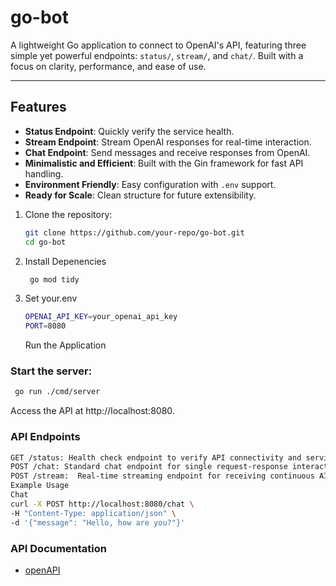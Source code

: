 # go-bot

A lightweight Go application to connect to OpenAI's API, featuring three simple yet powerful endpoints: `status/`, `stream/`, and `chat/`. Built with a focus on clarity, performance, and ease of use.

---

## Features

- **Status Endpoint**: Quickly verify the service health.
- **Stream Endpoint**: Stream OpenAI responses for real-time interaction.
- **Chat Endpoint**: Send messages and receive responses from OpenAI.
- **Minimalistic and Efficient**: Built with the Gin framework for fast API handling.
- **Environment Friendly**: Easy configuration with `.env` support.
- **Ready for Scale**: Clean structure for future extensibility.

1. Clone the repository:
   ```bash
   git clone https://github.com/your-repo/go-bot.git
   cd go-bot
   ```
2. Install Depenencies

   ```bash
    go mod tidy
   ```

3. Set your.env

   ```bash
   OPENAI_API_KEY=your_openai_api_key
   PORT=8080
   ```

   Run the Application

### Start the server:

```bash
 go run ./cmd/server
```

Access the API at http://localhost:8080.

### API Endpoints

```bash
GET /status: Health check endpoint to verify API connectivity and service status
POST /chat: Standard chat endpoint for single request-response interactions, returning complete responses
POST /stream:  Real-time streaming endpoint for receiving continuous AI responses
Example Usage
Chat
curl -X POST http://localhost:8080/chat \
-H "Content-Type: application/json" \
-d '{"message": "Hello, how are you?"}'
```

### API Documentation

- [openAPI](./openapi3_0.json)
